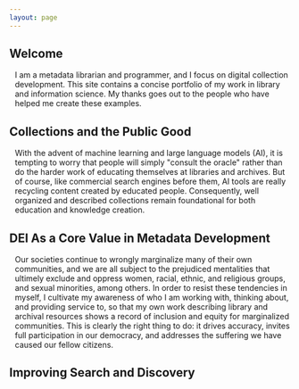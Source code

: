 ```yaml
---
layout: page
---
```

<style>
    p {
        margin-left: 10px;
    }
</style>

## Welcome
<p>I am a metadata librarian and programmer, and I focus on digital collection development. This site contains a concise portfolio of my work in library and information science. My thanks goes out to the people who have helped me create these examples.</p>

## Collections and the Public Good
<p>With the advent of machine learning and large language models (AI), it is tempting to worry that people will simply "consult the oracle" rather than do the harder work of educating themselves at libraries and archives. But of course, like commercial search engines before them, AI tools are really recycling content created by educated people. Consequently, well organized and described collections remain foundational for both education and knowledge creation.</p>

## DEI As a Core Value in Metadata Development
<p>Our societies continue to wrongly marginalize many of their own communities, and we are all subject to the prejudiced mentalities that ultimely exclude and oppress women, racial, ethnic, and religious groups, and sexual minorities, among others. In order to resist these tendencies in myself, I cultivate my awareness of who I am working with, thinking about, and providing service to, so that my own work describing library and archival resources shows a record of inclusion and equity for marginalized communities. This is clearly the right thing to do: it drives accuracy, invites full participation in our democracy, and addresses the suffering we have caused our fellow citizens.</p>

## Improving Search and Discovery
<p></p>